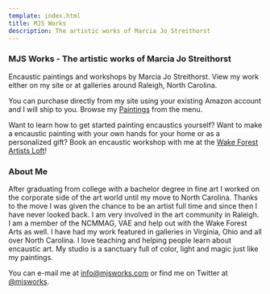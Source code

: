 ```yaml
---
template: index.html
title: MJS Works
description: The artistic works of Marcia Jo Streithorst
---
```


### MJS Works - The artistic works of Marcia Jo Streithorst

Encaustic paintings and workshops by Marcia Jo Streithorst. View my work either on my site or at galleries around Raleigh, North Carolina.

You can purchase directly from my site using your existing Amazon account and I will ship to you. Browse my [Paintings](/painting.html) from the menu.

Want to learn how to get started painting encaustics yourself? Want to make a encaustic painting with your own hands for your home or as a personalized gift? Book an encaustic workshop with me at the [Wake Forest Artists Loft](http://wfartistsloft.com/booking/eventList.php)!

### About Me

After graduating from college with a bachelor degree in fine art I worked on the corporate side of the art world until my move to North Carolina. Thanks to the move I was given the chance to be an artist full time and since then I have never looked back. I am very involved in the art community in Raleigh. I am a member of the NCMMAG, VAE and help out with the Wake Forest Arts as well. I have had my work featured in galleries in Virginia, Ohio and all over North Carolina. I love teaching and helping people learn about encaustic art. My studio is a sanctuary full of color, light and magic just like my paintings.

You can e-mail me at [info@mjsworks.com](mailto:info@mjsworks.com) or find me on Twitter at [@mjsworks](https://twitter.com/mjsworks).